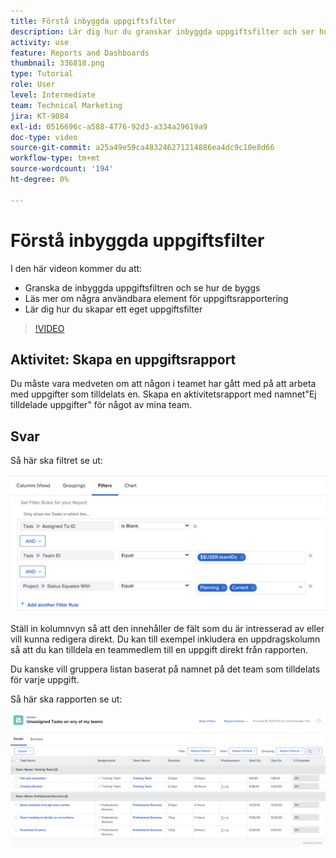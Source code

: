 ```yaml
---
title: Förstå inbyggda uppgiftsfilter
description: Lär dig hur du granskar inbyggda uppgiftsfilter och ser hur de har skapats, och hur du skapar ett eget uppgiftsfilter i Workfront.
activity: use
feature: Reports and Dashboards
thumbnail: 336818.png
type: Tutorial
role: User
level: Intermediate
team: Technical Marketing
jira: KT-9084
exl-id: 0516696c-a588-4776-92d3-a334a29619a9
doc-type: video
source-git-commit: a25a49e59ca483246271214886ea4dc9c10e8d66
workflow-type: tm+mt
source-wordcount: '194'
ht-degree: 0%

---
```


# Förstå inbyggda uppgiftsfilter

I den här videon kommer du att:

* Granska de inbyggda uppgiftsfiltren och se hur de byggs
* Läs mer om några användbara element för uppgiftsrapportering
* Lär dig hur du skapar ett eget uppgiftsfilter

>[!VIDEO](https://video.tv.adobe.com/v/336818/?quality=12&learn=on)

## Aktivitet: Skapa en uppgiftsrapport

Du måste vara medveten om att någon i teamet har gått med på att arbeta med uppgifter som tilldelats en. Skapa en aktivitetsrapport med namnet&quot;Ej tilldelade uppgifter&quot; för något av mina team.

## Svar

Så här ska filtret se ut:

![En bild av skärmen för att skapa ett aktivitetsfilter](assets/opening-built-in-task-filters-1.png)

Ställ in kolumnvyn så att den innehåller de fält som du är intresserad av eller vill kunna redigera direkt. Du kan till exempel inkludera en uppdragskolumn så att du kan tilldela en teammedlem till en uppgift direkt från rapporten.

Du kanske vill gruppera listan baserat på namnet på det team som tilldelats för varje uppgift.

Så här ska rapporten se ut:

![En bild av en aktivitetsrapport](assets/opening-built-in-task-filters-2.png)
